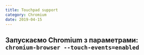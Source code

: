 ```yaml
---
title: Touchpad support
category: Chromium
date: 2019-04-15
---
```


**Запускаємо Chromium з параметрами:**
`chromium-browser --touch-events=enabled`
-----